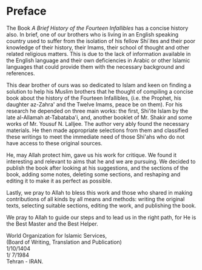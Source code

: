 Preface
=======

The Book *A Brief History of the Fourteen Infallibles* has a concise
history also. In brief, one of our brothers who is living in an English
speaking country used to suffer from the isolation of his fellow
Shi\`ites and their poor knowledge of their history, their Imams, their
school of thought and other related religious matters. This is due to
the lack of information available in the English language and their own
deficiencies in Arabic or other Islamic languages that could provide
them with the necessary background and references.

This dear brother of ours was so dedicated to Islam and keen on finding
a solution to help his Muslim brothers that he thought of compiling a
concise book about the history of the Fourteen Infallibles, (i.e. the
Prophet, his daughter az-Zahra' and the Twelve Imams, peace be on them).
For his research he depended on three main works: the first, Shi'ite
Islam by the late al-Allamah at-Tabataba'i, and, another booklet of Mr.
Shakir and some works of Mr. Yousuf N. Lalljee. The author very ably
found the necessary materials. He then made appropriate selections from
them and classified these writings to meet the immediate need of those
Shi'ahs who do not have access to these original sources.

He, may Allah protect him, gave us his work for critique. We found it
interesting and relevant to aims that he and we are pursuing. We decided
to publish the book after looking at his suggestions, and the sections
of the book, adding some notes, deleting some sections, and reshaping
and editing it to make it as perfect as possible.

Lastly, we pray to Allah to bless this work and those who shared in
making contributions of all kinds by all means and methods: writing the
original texts, selecting suitable sections, editing the work, and
publishing the book.

We pray to Allah to guide our steps and to lead us in the right path,
for He is the Best Master and the Best Helper.

World Organization for Islamic Services,  
 (Board of Writing, Translation and Publication)  
 1/10/1404  
 1/ 7/1984  
 Tehran - IRAN.


